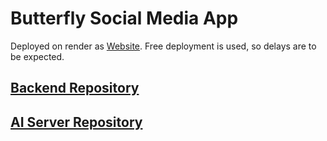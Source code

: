 # Butterfly Social Media App

Deployed on render as [Website](https://butterfly-frontend.onrender.com/).
Free deployment is used, so delays are to be expected.

## [Backend Repository](https://github.com/SumedhaKun/butterfly_backend)

## [AI Server Repository](https://github.com/SumedhaKun/butterfly_ai)
